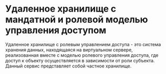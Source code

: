 # Удаленное хранилище с мандатной и ролевой моделью управления доступом
Удаленное хранилище с ролевым управлением доступа - это система хранения данных, находящаяся на виртуальном сервере, реализованная вместе с моделью ролевого управления доступа, где доступ к объекту осуществляется в зависимости от роли субъекта. Данный сервис представляет собой частное хранилище. 
